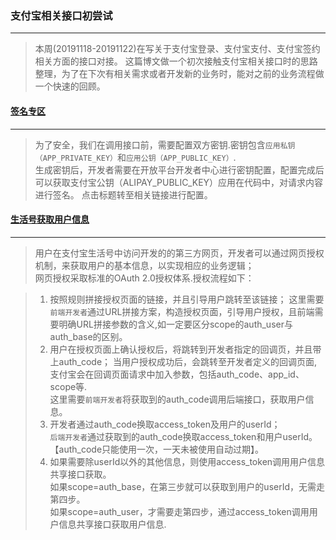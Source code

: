 ### 支付宝相关接口初尝试
---
> 本周(20191118-20191122)在写关于支付宝登录、支付宝支付、支付宝签约相关方面的接口对接。 
> 这篇博文做一个初次接触支付宝相关接口时的思路整理，为了在下次有相关需求或者开发新的业务时，能对之前的业务流程做一个快速的回顾。

#### [签名专区](https://docs.open.alipay.com/291/106103/)
---
> 为了安全，我们在调用接口前，需要配置双方密钥.密钥包含`应用私钥（APP_PRIVATE_KEY）`和`应用公钥（APP_PUBLIC_KEY）`.     
> 生成密钥后，开发者需要在开放平台开发者中心进行密钥配置，配置完成后可以获取支付宝公钥（ALIPAY_PUBLIC_KEY）应用在代码中，对请求内容进行签名。
> 点击标题转至相关链接进行配置。 

#### [生活号获取用户信息](https://docs.alipay.com/fw/api/105942)
---
> 用户在支付宝生活号中访问开发的的第三方网页，开发者可以通过网页授权机制，来获取用户的基本信息，以实现相应的业务逻辑；      
> 网页授权采取标准的OAuth 2.0授权体系.授权流程如下：    

> 1. 按照规则拼接授权页面的链接，并且引导用户跳转至该链接； 
>   这里需要`前端开发者`通过URL拼接方案，构造授权页面，引导用户授权，且前端需要明确URL拼接参数的含义,如一定要区分scope的auth_user与auth_base的区别。   
> 2. 用户在授权页面上确认授权后，将跳转到开发者指定的回调页，并且带上auth_code； 
>   当用户授权成功后，会跳转至开发者定义的回调页面,支付宝会在回调页面请求中加入参数，包括auth_code、app_id、scope等.  
>   这里需要`前端开发者`将获取到的auth_code调用后端接口，获取用户信息。          
> 3. 开发者通过auth_code换取access_token及用户的userId；    
>   `后端开发者`通过获取到的auth_code换取access_token和用户userId。【auth_code只能使用一次，一天未被使用自动过期】。    
> 4. 如果需要除userId以外的其他信息，则使用access_token调用用户信息共享接口获取。   
>   如果scope=auth_base，在第三步就可以获取到用户的userId，无需走第四步。   
>   如果scope=auth_user，才需要走第四步，通过access_token调用用户信息共享接口获取用户信息.   